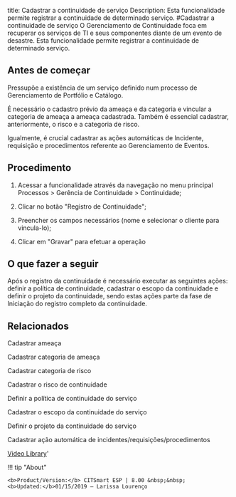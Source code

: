 title: Cadastrar a continuidade de serviço
Description: Esta funcionalidade permite registrar a continuidade de determinado serviço.
#Cadastrar a continuidade de serviço
O Gerenciamento de Continuidade foca em recuperar os serviços de TI e seus componentes diante de um evento de desastre.
Esta funcionalidade permite registrar a continuidade de determinado serviço.

Antes de começar
--------------------

Pressupõe a existência de um serviço definido num processo de Gerenciamento de
Portfólio e Catálogo.

É necessário o cadastro prévio da ameaça e da categoria e vincular a categoria
de ameaça a ameaça cadastrada. Também é essencial cadastrar, anteriormente, o
risco e a categoria de risco.

Igualmente, é crucial cadastrar as ações automáticas de Incidente, requisição e
procedimentos referente ao Gerenciamento de Eventos.

Procedimento
----------------

1.  Acessar a funcionalidade através da navegação no menu principal Processos \>
    Gerência de Continuidade \> Continuidade;

2.  Clicar no botão "Registro de Continuidade";

3.  Preencher os campos necessários (nome e selecionar o cliente para
    vincula-lo);

4.  Clicar em "Gravar" para efetuar a operação

O que fazer a seguir
------------------------

Após o registro da continuidade é necessário executar as seguintes ações:
definir a política de continuidade, cadastrar o escopo da continuidade e definir
o projeto da continuidade, sendo estas ações parte da fase de Iniciação do
registro completo da continuidade.

Relacionados
----------------

Cadastrar ameaça

Cadastrar categoria de ameaça

Cadastrar categoria de risco

Cadastrar o risco de continuidade

Definir a política de continuidade do serviço

Cadastrar o escopo da continuidade do serviço

Definir o projeto da continuidade do serviço

Cadastrar ação automática de incidentes/requisições/procedimentos

<i class='fa fa-youtube-play  fa-2x' style='color:#97ce17;vertical-align: middle;'> </i> [Video Library](https://www.youtube.com/playlist?list=PLB5qK2uzf2RPHLLyCQ9CqOeIt08azAa6k)'

!!! tip "About"

    <b>Product/Version:</b> CITSmart ESP | 8.00 &nbsp;&nbsp;
    <b>Updated:</b>01/15/2019 – Larissa Lourenço

